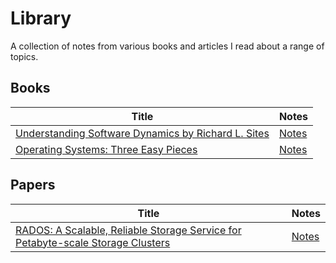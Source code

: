 # Library 

A collection of notes from various books and articles I read about a range of topics. 

## Books 

|Title| Notes|
|----|----|
| [Understanding Software Dynamics by Richard L. Sites](https://www.goodreads.com/book/show/57850403-understanding-software-dynamics)  | [Notes](/books/understanding_software_dynamics/notes.md)|
|[Operating Systems: Three Easy Pieces](https://www.goodreads.com/book/show/17374825-operating-systems?ac=1&from_search=true&qid=5Y2xzw2K3L&rank=1)|[Notes](/books/ostep/notes.md)|

## Papers 
|Title|Notes|
|-----|-----|
|[RADOS: A Scalable, Reliable Storage Service for Petabyte-scale Storage Clusters](https://ceph.com/assets/pdfs/weil-rados-pdsw07.pdf)|[Notes](/papers/rados.md)|